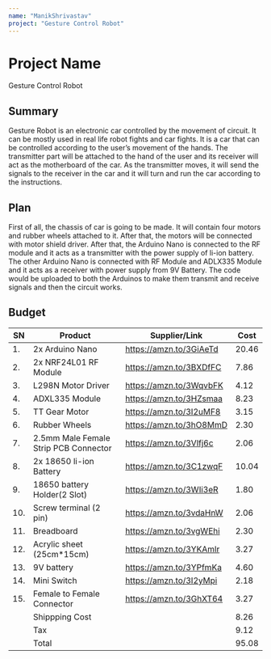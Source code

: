 ```yaml
---
name: "ManikShrivastav"
project: "Gesture Control Robot"
---
```


# Project Name
Gesture Control Robot

## Summary
Gesture Robot is an electronic car controlled by the movement of circuit. It can be mostly used in real 
life robot fights and car fights. It is a car that can be controlled according to the user’s movement of the 
hands. The transmitter part will be attached to the hand of the user and its receiver will act as the 
motherboard of the car. As the transmitter moves, it will send the signals to the receiver in the car and it 
will turn and run the car according to the instructions.

## Plan
First of all, the chassis of car is going to be made. It will contain four motors and rubber wheels attached 
to it. After that, the motors will be connected with motor shield driver. After that, the Arduino Nano is 
connected to the RF module and it acts as a transmitter with the power supply of li-ion battery. The
other Arduino Nano is connected with RF Module and ADLX335 Module and it acts as a receiver with 
power supply from 9V Battery. The code would be uploaded to both the Arduinos to make them 
transmit and receive signals and then the circuit works.

## Budget

| SN   | Product                               | Supplier/Link                         | Cost   |
| ---- | ------------------------------------- |-------------------------------------- | ------ |
|  1.  | 2x Arduino Nano                       |  https://amzn.to/3GiAeTd              | 20.46  |
|  2.  | 2x NRF24L01 RF Module                 |  https://amzn.to/3BXDfFC              | 7.86   |      
|  3.  | L298N Motor Driver                    |  https://amzn.to/3WqvbFK              | 4.12   |
|  4.  | ADXL335 Module                        |  https://amzn.to/3HZsmaa              | 8.23   |
|  5.  | TT Gear Motor                         |  https://amzn.to/3I2uMF8              | 3.15   |
|  6.  | Rubber Wheels                         |  https://amzn.to/3hO8MmD              | 2.30   |
|  7.  | 2.5mm Male Female Strip PCB Connector |  https://amzn.to/3Vlfj6c              | 2.06   |
|  8.  | 2x 18650 li-ion Battery               |  https://amzn.to/3C1zwqF              | 10.04  |
|  9.  | 18650 battery Holder(2 Slot)          |  https://amzn.to/3WIi3eR              | 1.80   |
|  10. | Screw terminal (2 pin)                |  https://amzn.to/3vdaHnW              | 2.06   |
|  11. | Breadboard                            |  https://amzn.to/3vgWEhi              | 2.30   |
|  12. | Acrylic sheet (25cm*15cm)             |  https://amzn.to/3YKAmlr              | 3.27   |
|  13. | 9V battery                            |  https://amzn.to/3YPfmKa              | 4.60   |
|  14. | Mini Switch                           |  https://amzn.to/3I2yMpi              | 2.18   |
|  15. | Female to Female Connector            |  https://amzn.to/3GhXT64              | 3.27   |
|      | Shippping Cost                        |                                       | 8.26   |
|      | Tax                                   |                                       | 9.12   |
|      | Total                                 |                                       | 95.08  |
